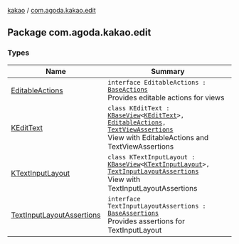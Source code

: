 [kakao](../index.md) / [com.agoda.kakao.edit](./index.md)

## Package com.agoda.kakao.edit

### Types

| Name | Summary |
|---|---|
| [EditableActions](-editable-actions/index.md) | `interface EditableActions : `[`BaseActions`](../com.agoda.kakao.common.actions/-base-actions/index.md)<br>Provides editable actions for views |
| [KEditText](-k-edit-text/index.md) | `class KEditText : `[`KBaseView`](../com.agoda.kakao.common.views/-k-base-view/index.md)`<`[`KEditText`](-k-edit-text/index.md)`>, `[`EditableActions`](-editable-actions/index.md)`, `[`TextViewAssertions`](../com.agoda.kakao.text/-text-view-assertions/index.md)<br>View with EditableActions and TextViewAssertions |
| [KTextInputLayout](-k-text-input-layout/index.md) | `class KTextInputLayout : `[`KBaseView`](../com.agoda.kakao.common.views/-k-base-view/index.md)`<`[`KTextInputLayout`](-k-text-input-layout/index.md)`>, `[`TextInputLayoutAssertions`](-text-input-layout-assertions/index.md)<br>View with TextInputLayoutAssertions |
| [TextInputLayoutAssertions](-text-input-layout-assertions/index.md) | `interface TextInputLayoutAssertions : `[`BaseAssertions`](../com.agoda.kakao.common.assertions/-base-assertions/index.md)<br>Provides assertions for TextInputLayout |
